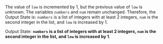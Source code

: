 The value of `low` is incremented by 1, but the previous value of `low` is unknown. The variables `numbers` and `num` remain unchanged. Therefore, the Output State is: `numbers` is a list of integers with at least 2 integers, `num` is the second integer in the list, and `low` is increased by 1.

Output State: **`numbers` is a list of integers with at least 2 integers, `num` is the second integer in the list, and `low` is increased by 1**.